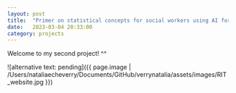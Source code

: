 ```yaml
---
layout: post
title:  "Primer on statistical concepts for social workers using AI for decision-making"
date:   2023-03-04 20:33:00
category: projects
---
```


Welcome to my second project! ^^

![alternative text: pending]({{ page.image | /Users/nataliaecheverry/Documents/GitHub/verrynatalia/assets/images/RIT_website.jpg }})